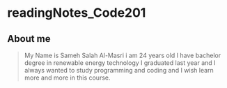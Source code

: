 # readingNotes_Code201
## About me 
> My Name is Sameh Salah Al-Masri i am 24 years old I have bachelor degree in renewable energy technology I graduated last year and I always wanted to study programming and coding and I wish learn more and more in this course.
